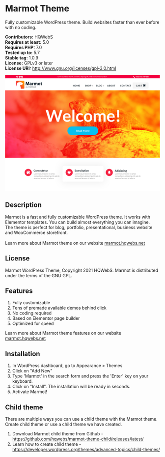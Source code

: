 # Marmot Theme
Fully customizable WordPress theme. Build websites faster than ever before with no coding.

<strong>Contributors:</strong> HQWebS<br>
<strong>Requires at least:</strong> 5.0<br>
<strong>Requires PHP:</strong> 7.0<br>
<strong>Tested up to:</strong> 5.7<br>
<strong>Stable tag:</strong> 1.0.9<br>
<strong>License:</strong> GPLv3 or later<br>
<strong>License URI:</strong> http://www.gnu.org/licenses/gpl-3.0.html<br>

<img src="https://github.com/hqwebs/marmot-theme/blob/main/screenshot.jpg">

<h2>Description</h2>
Marmot is a fast and fully customizable WordPress theme. It works with Elementor templates. You can build almost everything you can imagine.<br>
The theme is perfect for blog, portfolio, presentational, business website and WooCommerce storefront.<br>
<br>
Learn more about Marmot theme on our website <a href="http://marmot.hqwebs.net/">marmot.hqwebs.net</a>

<h2>License</h2>
Marmot WordPress Theme, Copyright 2021 HQWebS. Marmot is distributed under the terms of the GNU GPL.

<h2>Features</h2>
<ol>
  <li>Fully customizable</li>
  <li>Tens of premade available demos behind click</li>
  <li>No coding required</li>
  <li>Based on Elementor page builder</li>
  <li>Optimized for speed</li>
</ol>
Learn more about Marmot theme features on our website <a href="https://marmot.hqwebs.net/features/">marmot.hqwebs.net</a>

<h2>Installation</h2>

<ol>
<li>In WordPress dashboard, go to Appearance » Themes</li>
<li>Click on "Add New"</li>
<li>Type 'Marmot' in the search form and press the 'Enter' key on your keyboard.</li>
<li>Click on "Install". The installation will be ready in seconds.</li>
<li>Activate Marmot!</li>
</ol>

<h2>Child theme</h2>
There are multiple ways you can use a child theme with the Marmot theme. Create child theme or use a child theme we have created.
<ol>
  <li>Download Marmot child theme from Github - <a href="https://github.com/hqwebs/marmot-theme-child/releases/latest/">https://github.com/hqwebs/marmot-theme-child/releases/latest/</a></li>
  <li>Learn how to create child theme - <a href="https://developer.wordpress.org/themes/advanced-topics/child-themes/">https://developer.wordpress.org/themes/advanced-topics/child-themes/</a> </li>
</ol>
